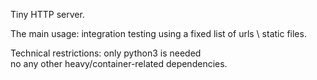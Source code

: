 Tiny HTTP server.

The main usage: integration testing using a fixed list of urls \ static files.

Technical restrictions: only python3 is needed  
no any other heavy/container-related dependencies.
